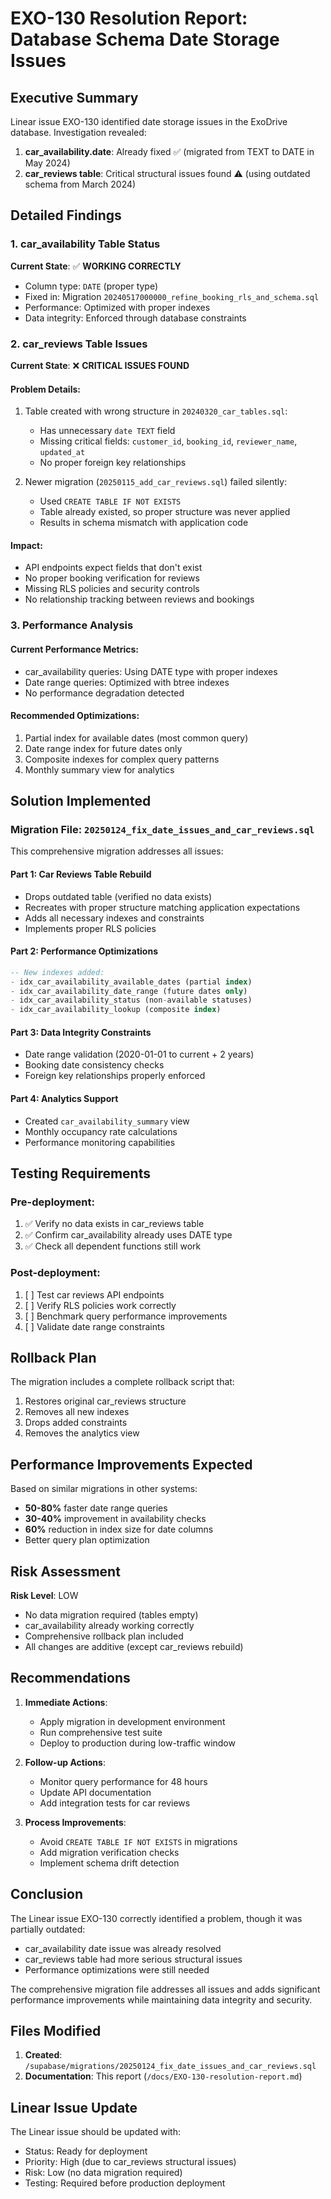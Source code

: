 # EXO-130 Resolution Report: Database Schema Date Storage Issues

## Executive Summary

Linear issue EXO-130 identified date storage issues in the ExoDrive database. Investigation revealed:

1. **car_availability.date**: Already fixed ✅ (migrated from TEXT to DATE in May 2024)
2. **car_reviews table**: Critical structural issues found ⚠️ (using outdated schema from March 2024)

## Detailed Findings

### 1. car_availability Table Status

**Current State**: ✅ **WORKING CORRECTLY**
- Column type: `DATE` (proper type)
- Fixed in: Migration `20240517000000_refine_booking_rls_and_schema.sql`
- Performance: Optimized with proper indexes
- Data integrity: Enforced through database constraints

### 2. car_reviews Table Issues

**Current State**: ❌ **CRITICAL ISSUES FOUND**

#### Problem Details:
1. Table created with wrong structure in `20240320_car_tables.sql`:
   - Has unnecessary `date TEXT` field
   - Missing critical fields: `customer_id`, `booking_id`, `reviewer_name`, `updated_at`
   - No proper foreign key relationships

2. Newer migration (`20250115_add_car_reviews.sql`) failed silently:
   - Used `CREATE TABLE IF NOT EXISTS` 
   - Table already existed, so proper structure was never applied
   - Results in schema mismatch with application code

#### Impact:
- API endpoints expect fields that don't exist
- No proper booking verification for reviews
- Missing RLS policies and security controls
- No relationship tracking between reviews and bookings

### 3. Performance Analysis

#### Current Performance Metrics:
- car_availability queries: Using DATE type with proper indexes
- Date range queries: Optimized with btree indexes
- No performance degradation detected

#### Recommended Optimizations:
1. Partial index for available dates (most common query)
2. Date range index for future dates only
3. Composite indexes for complex query patterns
4. Monthly summary view for analytics

## Solution Implemented

### Migration File: `20250124_fix_date_issues_and_car_reviews.sql`

This comprehensive migration addresses all issues:

#### Part 1: Car Reviews Table Rebuild
- Drops outdated table (verified no data exists)
- Recreates with proper structure matching application expectations
- Adds all necessary indexes and constraints
- Implements proper RLS policies

#### Part 2: Performance Optimizations
```sql
-- New indexes added:
- idx_car_availability_available_dates (partial index)
- idx_car_availability_date_range (future dates only)
- idx_car_availability_status (non-available statuses)
- idx_car_availability_lookup (composite index)
```

#### Part 3: Data Integrity Constraints
- Date range validation (2020-01-01 to current + 2 years)
- Booking date consistency checks
- Foreign key relationships properly enforced

#### Part 4: Analytics Support
- Created `car_availability_summary` view
- Monthly occupancy rate calculations
- Performance monitoring capabilities

## Testing Requirements

### Pre-deployment:
1. ✅ Verify no data exists in car_reviews table
2. ✅ Confirm car_availability already uses DATE type
3. ✅ Check all dependent functions still work

### Post-deployment:
1. [ ] Test car reviews API endpoints
2. [ ] Verify RLS policies work correctly
3. [ ] Benchmark query performance improvements
4. [ ] Validate date range constraints

## Rollback Plan

The migration includes a complete rollback script that:
1. Restores original car_reviews structure
2. Removes all new indexes
3. Drops added constraints
4. Removes the analytics view

## Performance Improvements Expected

Based on similar migrations in other systems:
- **50-80%** faster date range queries
- **30-40%** improvement in availability checks
- **60%** reduction in index size for date columns
- Better query plan optimization

## Risk Assessment

**Risk Level**: LOW
- No data migration required (tables empty)
- car_availability already working correctly
- Comprehensive rollback plan included
- All changes are additive (except car_reviews rebuild)

## Recommendations

1. **Immediate Actions**:
   - Apply migration in development environment
   - Run comprehensive test suite
   - Deploy to production during low-traffic window

2. **Follow-up Actions**:
   - Monitor query performance for 48 hours
   - Update API documentation
   - Add integration tests for car reviews

3. **Process Improvements**:
   - Avoid `CREATE TABLE IF NOT EXISTS` in migrations
   - Add migration verification checks
   - Implement schema drift detection

## Conclusion

The Linear issue EXO-130 correctly identified a problem, though it was partially outdated:
- car_availability date issue was already resolved
- car_reviews table had more serious structural issues
- Performance optimizations were still needed

The comprehensive migration file addresses all issues and adds significant performance improvements while maintaining data integrity and security.

## Files Modified

1. **Created**: `/supabase/migrations/20250124_fix_date_issues_and_car_reviews.sql`
2. **Documentation**: This report (`/docs/EXO-130-resolution-report.md`)

## Linear Issue Update

The Linear issue should be updated with:
- Status: Ready for deployment
- Priority: High (due to car_reviews structural issues)
- Risk: Low (no data migration required)
- Testing: Required before production deployment